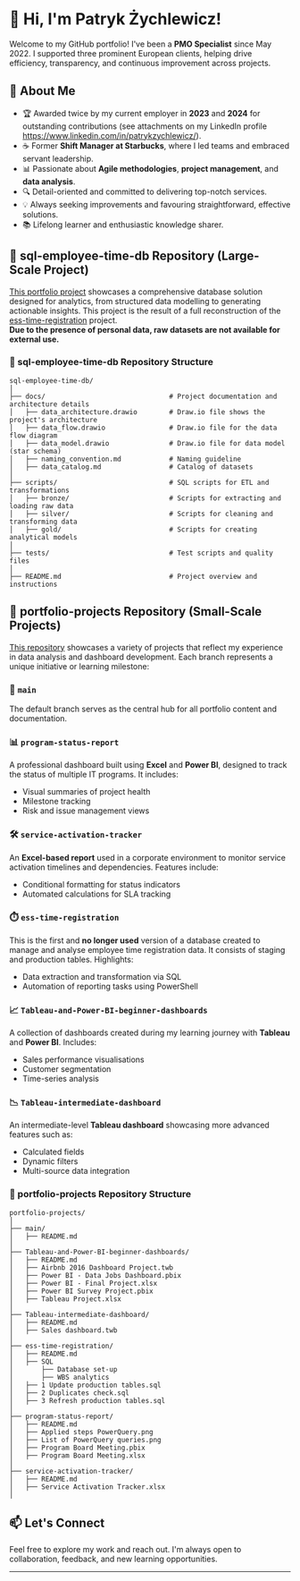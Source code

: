 
# 👋 Hi, I'm Patryk Żychlewicz!

Welcome to my GitHub portfolio! I've been a **PMO Specialist** since May 2022. I supported three prominent European clients, helping drive efficiency, transparency, and continuous improvement across projects.

## 🧠 About Me

- 🏆 Awarded twice by my current employer in **2023** and **2024** for outstanding contributions (see attachments on my LinkedIn profile https://www.linkedin.com/in/patrykzychlewicz/).
- ☕ Former **Shift Manager at Starbucks**, where I led teams and embraced servant leadership.
- 📊 Passionate about **Agile methodologies**, **project management**, and **data analysis**.
- 🔍 Detail-oriented and committed to delivering top-notch services.
- 💡 Always seeking improvements and favouring straightforward, effective solutions.
- 📚 Lifelong learner and enthusiastic knowledge sharer.

## 🧰 sql-employee-time-db Repository (Large-Scale Project)
  [This portfolio project](https://github.com/nerwuuus/sql-employee-time-db/tree/main) showcases a comprehensive database solution designed for analytics, from structured data modelling to generating actionable insights. This project is the result of a full reconstruction of the [ess-time-registration](https://github.com/nerwuuus/portfolio-projects/tree/ess-time-registration) project. 
  <br>**Due to the presence of personal data, raw datasets are not available for external use.**

### 📂 sql-employee-time-db Repository Structure
```
sql-employee-time-db/
│
├── docs/                               # Project documentation and architecture details
│   ├── data_architecture.drawio        # Draw.io file shows the project's architecture
│   ├── data_flow.drawio                # Draw.io file for the data flow diagram
│   ├── data_model.drawio               # Draw.io file for data model (star schema)
│   ├── naming_convention.md            # Naming guideline
│   ├── data_catalog.md                 # Catalog of datasets
│
├── scripts/                            # SQL scripts for ETL and transformations
│   ├── bronze/                         # Scripts for extracting and loading raw data
│   ├── silver/                         # Scripts for cleaning and transforming data
│   ├── gold/                           # Scripts for creating analytical models
│
├── tests/                              # Test scripts and quality files
│
├── README.md                           # Project overview and instructions

```

## 🧰 portfolio-projects Repository (Small-Scale Projects)

  [This repository](https://github.com/nerwuuus/portfolio-projects) showcases a variety of projects that reflect my experience in data analysis and dashboard development. Each branch represents a unique initiative or learning milestone:

### 🔄 `main`
The default branch serves as the central hub for all portfolio content and documentation.

### 📊 `program-status-report`
A professional dashboard built using **Excel** and **Power BI**, designed to track the status of multiple IT programs. It includes:
- Visual summaries of project health
- Milestone tracking
- Risk and issue management views

### 🛠️ `service-activation-tracker`
An **Excel-based report** used in a corporate environment to monitor service activation timelines and dependencies. Features include:
- Conditional formatting for status indicators
- Automated calculations for SLA tracking

### ⏱️ `ess-time-registration`
This is the first and **no longer used** version of a database created to manage and analyse employee time registration data. It consists of staging and production tables. Highlights:
- Data extraction and transformation via SQL
- Automation of reporting tasks using PowerShell

### 📈 `Tableau-and-Power-BI-beginner-dashboards`
A collection of dashboards created during my learning journey with **Tableau** and **Power BI**. Includes:
- Sales performance visualisations
- Customer segmentation
- Time-series analysis

### 📉 `Tableau-intermediate-dashboard`
An intermediate-level **Tableau dashboard** showcasing more advanced features such as:
- Calculated fields
- Dynamic filters
- Multi-source data integration

### 📂 portfolio-projects Repository Structure
```
portfolio-projects/
│
├── main/                               
│   ├── README.md                       
│
├── Tableau-and-Power-BI-beginner-dashboards/    
│   ├── README.md                       
│   ├── Airbnb 2016 Dashboard Project.twb
│   ├── Power BI - Data Jobs Dashboard.pbix
│   ├── Power BI - Final Project.xlsx
│   ├── Power BI Survey Project.pbix
│   ├── Tableau Project.xlsx
│
├── Tableau-intermediate-dashboard/     
│   ├── README.md                       
│   ├── Sales dashboard.twb
│
├── ess-time-registration/              
│   ├── README.md                       
│   ├── SQL
│       ├── Database set-up
│       ├── WBS analytics
│   ├── 1 Update production tables.sql
│   ├── 2 Duplicates check.sql
│   ├── 3 Refresh production tables.sql
│
├── program-status-report/                                        
│   ├── README.md                       
│   ├── Applied steps PowerQuery.png
│   ├── List of PowerQuery queries.png
│   ├── Program Board Meeting.pbix
│   ├── Program Board Meeting.xlsx
│
├── service-activation-tracker/         
│   ├── README.md                       
│   ├── Service Activation Tracker.xlsx
│

```

## 📫 Let's Connect

Feel free to explore my work and reach out. I'm always open to collaboration, feedback, and new learning opportunities.

---



<!--
**nerwuuus/nerwuuus** is a ✨ _special_ ✨ repository because its `README.md` (this file) appears on your GitHub profile.

Here are some ideas to get you started:

- 🔭 I’m currently working on ...
- 🌱 I’m currently learning ...
- 👯 I’m looking to collaborate on ...
- 🤔 I’m looking for help with ...
- 💬 Ask me about ...
- 📫 How to reach me: ...
- 😄 Pronouns: ...
- ⚡ Fun fact: ...
-->
